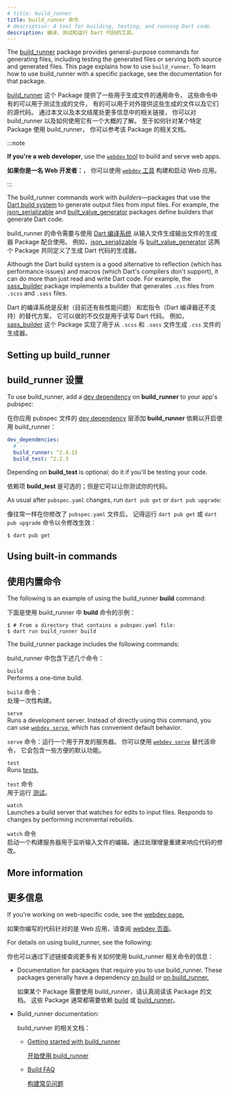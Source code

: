 ```yaml
---
# title: build_runner
title: build_runner 命令
# description: A tool for building, testing, and running Dart code.
description: 编译、测试和运行 Dart 代码的工具。
---
```


The [build_runner][] package provides general-purpose commands for
generating files, including testing the generated files
or serving both source and generated files.
This page explains how to use `build_runner`.
To learn how to use build_runner with a specific package,
see the documentation for that package.

[build_runner][] 这个 Package 提供了一些用于生成文件的通用命令，
这些命令中有的可以用于测试生成的文件，
有的可以用于对外提供这些生成的文件以及它们的源代码。
通过本文以及本文结尾处更多信息中的相关链接，
你可以对 build_runner 以及如何使用它有一个大概的了解。
至于如何针对某个特定 Package 使用 build_runner，
你可以参考该 Package 的相关文档。

:::note

**If you're a web developer**, use the [`webdev` tool][webdev] to
build and serve web apps.

**如果你是一名 Web 开发者：**，
你可以使用 [`webdev` 工具][webdev] 构建和启动 Web 应用。

:::

The build_runner commands work with _builders_—packages
that use the [Dart build system][build]
to generate output files from input files.
For example, the [json_serializable][] and [built_value_generator][]
packages define builders that generate Dart code.

build_runner 的命令需要与使用 [Dart 编译系统][build] 
从输入文件生成输出文件的生成器 Package 配合使用。
例如，[json_serializable][] 与 [built_value_generator][] 
这两个 Package 共同定义了生成 Dart 代码的生成器。

Although the Dart build system is a good alternative to
reflection (which has performance issues) and
macros (which Dart's compilers don't support),
it can do more than just read and write Dart code.
For example, the [sass_builder][] package implements a builder that
generates `.css` files from `.scss` and `.sass` files.

Dart 的编译系统是反射（目前还有些性能问题）
和宏指令（Dart 编译器还不支持）的替代方案，
它可以做的不仅仅是用于读写 Dart 代码。
例如，[sass_builder][] 这个 Package
实现了用于从 `.scss` 和 `.sass` 文件生成
`.css` 文件的生成器。

## Setting up build_runner

## build_runner 设置

To use build_runner, add a [dev dependency][] on **build_runner**
to your app's pubspec:

在你应用 pubspec 文件的 [dev dependency][] 层添加
**build_runner** 依赖以开启使用 build_runner：

<?code-excerpt "build_runner_usage/pubspec.yaml" from="dev_dependencies" to="build_test" replace="/args.*/# ···/g"?>
```yaml
dev_dependencies:
  # ···
  build_runner: ^2.4.15
  build_test: ^2.2.3
```

Depending on **build_test** is optional; do it if you'll be testing your code.

依赖项 **build_test** 是可选的；但是它可以让你测试你的代码。

As usual after `pubspec.yaml` changes, run `dart pub get` or `dart pub upgrade`:

像往常一样在你修改了 `pubspec.yaml` 文件后，
记得运行 `dart pub get` 或 `dart pub upgrade` 命令以令修改生效：

```console
$ dart pub get
```

## Using built-in commands

## 使用内置命令

The following is an example of using the build_runner **build** command:

下面是使用 build_runner 中 **build** 命令的示例：

```console
$ # From a directory that contains a pubspec.yaml file:
$ dart run build_runner build
```

The build_runner package includes the following commands:

build_runner 中包含下述几个命令：

`build`
<br> Performs a one-time build.

`build` 命令：
<br> 处理一次性构建。

`serve`
<br> Runs a development server.
  Instead of directly using this command,
  you can use [`webdev serve`,][webdev serve]
  which has convenient default behavior.

`serve` 命令：运行一个用于开发的服务器。
你可以使用 [`webdev serve`][webdev serve] 替代该命令，
它会包含一些方便的默认功能。

`test`
<br> Runs [tests.][tests]

`test` 命令
<br>用于运行 [测试][tests]。

`watch`
<br> Launches a build server that watches for edits to input files.
  Responds to changes by performing incremental rebuilds.

`watch` 命令
<br> 启动一个构建服务器用于监听输入文件的编辑。通过处理增量重建来响应代码的修改。

## More information

## 更多信息

If you're working on web-specific code,
see the [webdev page.][webdev]

如果你编写的代码针对的是 Web 应用，请查阅 [webdev 页面][webdev]。

For details on using build_runner, see the following:

你也可以通过下述链接查阅更多有关如何使用 build_runner 相关命令的信息：

- Documentation for packages that require you to use build_runner.
  These packages generally have a dependency
  [on build][] or [on build_runner.][]

  如果某个 Package 需要使用 build_runner，请认真阅读该 Package 的文档。
  这些 Package 通常都需要依赖
  [build][on build] 或 [build_runner][on build_runner.]。

- Build_runner documentation:

  build_runner 的相关文档：

  - [Getting started with build_runner][]

    [开始使用 build_runner][Getting started with build_runner]

  - [Build FAQ][]

    [构建常见问题][Build FAQ]

[build]: {{site.repo.dart.org}}/build
[Build FAQ]: {{site.repo.dart.org}}/build/blob/master/docs/faq.md
[build_runner]: {{site.pub-pkg}}/build_runner
[built_value_generator]: {{site.pub-pkg}}/built_value_generator
[dev dependency]: /tools/pub/dependencies#dev-dependencies
[Getting started with build_runner]: {{site.repo.dart.org}}/build/blob/master/docs/getting_started.md
[json_serializable]: {{site.pub-pkg}}/json_serializable
[on build]: {{site.pub-pkg}}?q=dependency%3Abuild
[on build_runner.]: {{site.pub-pkg}}?q=dependency%3Abuild_runner
[sass_builder]: {{site.pub-pkg}}/sass_builder
[tests]: /tools/testing
[webdev]: /tools/webdev
[webdev serve]: /tools/webdev#serve
